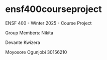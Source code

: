 # ensf400courseproject
ENSF 400 - Winter 2025 - Course Project

Group Members:
Nikita

Devante Kwizera

Moyosore Ogunjobi 30156210
